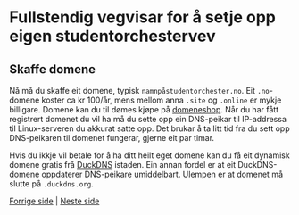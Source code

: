 # Fullstendig vegvisar for å setje opp eigen studentorchestervev

## Skaffe domene

Nå må du skaffe eit domene, typisk `namnpåstudentorchester.no`. Eit `.no`-domene koster ca kr 100/år, mens mellom anna `.site` og `.online` er mykje billigare. Domene kan du til dømes kjøpe på [domeneshop](https://domene.shop/). Når du har fått registrert domenet du vil ha må du sette opp ein DNS-peikar til IP-addressa til Linux-serveren du akkurat satte opp. Det brukar å ta litt tid fra du sett opp DNS-peikaren til domenet fungerar, gjerne eit par timar.

Hvis du ikkje vil betale for å ha ditt heilt eget domene kan du få eit dynamisk domene gratis frå [DuckDNS](https://www.duckdns.org/) istaden. Ein annan fordel er at eit DuckDNS-domene oppdaterer DNS-peikare umiddelbart. Ulempen er at domenet må slutte på `.duckdns.org`.

[Forrige side](server_4_serveroppsett.md) | [Neste side](server_6_vevoppsett.md)
 